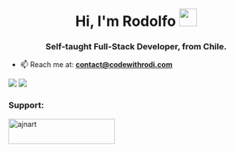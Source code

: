 
<h1 align="center">Hi, I'm Rodolfo <img height="35px" src="https://raw.githubusercontent.com/MartinHeinz/MartinHeinz/master/wave.gif" width="35px"></h1>
<h3 align="center">Self-taught Full-Stack Developer, from Chile.</h3>

- 📫 Reach me at: **contact@codewithrodi.com**

<div>
  <picture>
    <source 
      srcset="https://github-readme-stats.vercel.app/api/top-langs/?username=codewithrodi&hide_progress=false&theme=dark&hide_border=true"
      media="(prefers-color-scheme: dark)"
    />
    <source
      srcset="https://github-readme-stats.vercel.app/api/top-langs/?username=codewithrodi&hide_progress=false&hide_border=true"
      media="(prefers-color-scheme: light), (prefers-color-scheme: no-preference)"
    />
  <img src="https://github-readme-stats.vercel.app/api/top-langs/?username=codewithrodi&hide_progress=false&hide_border=true" />
  </picture>
  <picture>
    <source 
      srcset="https://github-readme-stats.vercel.app/api?username=codewithrodi&show_icons=true&theme=dark&hide_border=true"
      media="(prefers-color-scheme: dark)"
    />
    <source
      srcset="https://github-readme-stats.vercel.app/api?username=codewithrodi&show_icons=true&hide_border=true"
      media="(prefers-color-scheme: light), (prefers-color-scheme: no-preference)"
    />
    <img src="https://github-readme-stats.vercel.app/api?username=codewithrodi&show_icons=true&hide_border=true" />
    </picture>
</div>

<h3 align="left">Support:</h3>
<p><a href="https://ko-fi.com/codewithrodi"> <img align="left" src="https://cdn.ko-fi.com/cdn/kofi3.png?v=3" height="50" width="210" alt="ajnart" /></a></p><br>

